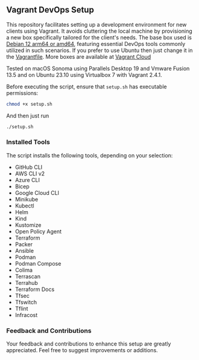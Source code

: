 ## Vagrant DevOps Setup

This repository facilitates setting up a development environment for new clients using Vagrant. It avoids cluttering the local machine by provisioning a new box specifically tailored for the client's needs. The base box used is [Debian 12 arm64 or amd64](https://app.vagrantup.com/gutehall/boxes/debian-12), featuring essential DevOps tools commonly utilized in such scenarios. If you prefer to use Ubuntu then just change it in the [Vagrantfile](https://github.com/gutehall/vagrant-customer/blob/main/Vagrantfile). More boxes are available at [Vagrant Cloud](https://app.vagrantup.com/gutehall.)

Tested on macOS Sonoma using Parallels Desktop 19 and Vmware Fusion 13.5 and on Ubuntu 23.10 using Virtualbox 7 with Vagrant 2.4.1.

Before executing the script, ensure that `setup.sh` has executable permissions:

```bash
chmod +x setup.sh
```
And then just run

```bash
./setup.sh
```


### Installed Tools
The script installs the following tools, depending on your selection:

* GitHub CLI
* AWS CLI v2
* Azure CLI
* Bicep
* Google Cloud CLI
* Minikube
* Kubectl
* Helm
* Kind
* Kustomize
* Open Policy Agent
* Terraform
* Packer
* Ansible
* Podman
* Podman Compose
* Colima
* Terrascan
* Terrahub
* Terraform Docs
* Tfsec
* Tfswitch
* Tflint
* Infracost

### Feedback and Contributions
Your feedback and contributions to enhance this setup are greatly appreciated. Feel free to suggest improvements or additions.

